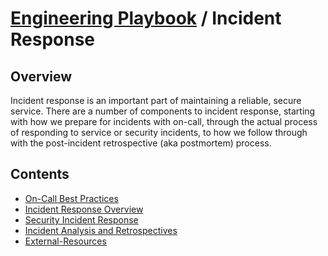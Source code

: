 # [Engineering Playbook](../README.md) / Incident Response

## Overview

Incident response is an important part of maintaining a reliable, secure
service. There are a number of components to incident response, starting
with how we prepare for incidents with on-call, through the actual process
of responding to service or security incidents, to how we follow through
with the post-incident retrospective (aka postmortem) process.

## Contents

* [On-Call Best Practices](./on-call.md)
* [Incident Response Overview](./overview.md)
* [Security Incident Response](./security-incidents.md)
* [Incident Analysis and Retrospectives](./analysis.md)
* [External-Resources](./external-resources.md)
